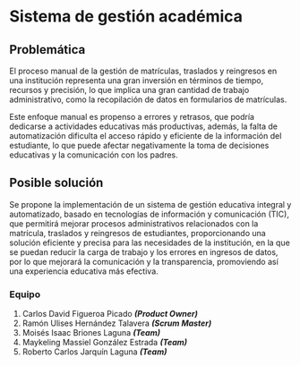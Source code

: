 # Sistema de gestión académica

## Problemática

El proceso manual de la gestión de matrículas, traslados y reingresos en una institución representa una gran inversión en términos de tiempo, recursos y precisión, lo que implica una gran cantidad de trabajo administrativo, como la recopilación de datos en formularios de matrículas.

Este enfoque manual es propenso a errores y retrasos, que podría dedicarse a actividades educativas más productivas, además, la falta de automatización dificulta el acceso rápido y eficiente de la información del estudiante, lo que puede afectar negativamente la toma de decisiones educativas y la comunicación con los padres.

## Posible solución 

Se propone la implementación de un sistema de gestión educativa integral y automatizado, basado en tecnologías de información y comunicación (TIC), que permitirá mejorar procesos administrativos relacionados con la matrícula, traslados y reingresos de estudiantes, proporcionando una solución eficiente y precisa para las necesidades de la institución, en la que se puedan reducir la carga de trabajo y los errores en ingresos de datos, por lo que mejorará la comunicación y la transparencia, promoviendo así una experiencia educativa más efectiva.

### Equipo

1. Carlos David Figueroa Picado _**(Product Owner)**_
1. Ramón Ulises Hernández Talavera _**(Scrum Master)**_
1. Moisés Isaac Briones Laguna _**(Team)**_
1. Maykeling Massiel González Estrada _**(Team)**_
1. Roberto Carlos Jarquín Laguna _**(Team)**_


